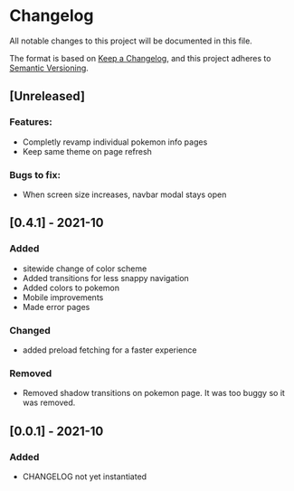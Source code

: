 # Changelog

All notable changes to this project will be documented in this file.

The format is based on [Keep a Changelog](https://keepachangelog.com/en/1.0.0/),
and this project adheres to [Semantic Versioning](https://semver.org/spec/v2.0.0.html).

## [Unreleased]

### Features:

- Completly revamp individual pokemon info pages
- Keep same theme on page refresh

### Bugs to fix:

- When screen size increases, navbar modal stays open

## [0.4.1] - 2021-10

### Added

- sitewide change of color scheme
- Added transitions for less snappy navigation
- Added colors to pokemon
- Mobile improvements
- Made error pages

### Changed

- added preload fetching for a faster experience

### Removed

- Removed shadow transitions on pokemon page. It was too buggy so it was removed.

## [0.0.1] - 2021-10

### Added

- CHANGELOG not yet instantiated
